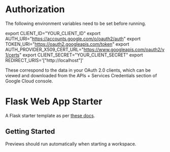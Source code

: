# Authorization

The following environment variables need to be set before running. 

export CLIENT_ID="YOUR_CLIENT_ID"
export AUTH_URI="https://accounts.google.com/o/oauth2/auth"
export TOKEN_URI="https://oauth2.googleapis.com/token"
export AUTH_PROVIDER_X509_CERT_URL="https://www.googleapis.com/oauth2/v1/certs"
export CLIENT_SECRET="YOUR_CLIENT_SECRET"
export REDIRECT_URIS='["http://localhost"]'

These correspond to the data in your OAuth 2.0 clients, which can be viewed and downloaded from the APIs + Services Credentials section of Google Cloud console. 

# Flask Web App Starter

A Flask starter template as per [these docs](https://flask.palletsprojects.com/en/3.0.x/quickstart/#a-minimal-application).

## Getting Started

Previews should run automatically when starting a workspace.
